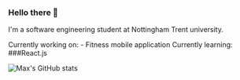 ### Hello there 👋
I'm a software engineering student at Nottingham Trent university.

Currently working on: - Fitness mobile application
Currently learning: ###React.js

![Max's GitHub stats](https://github-readme-stats.vercel.app/api?username=MaxSmith19&show_icons=true&theme=synthwave)

